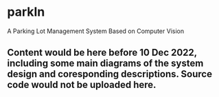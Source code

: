 # parkIn
A Parking Lot Management System Based on Computer Vision

## Content would be here before 10 Dec 2022, including some main diagrams of the system design and coresponding descriptions. Source code would not be uploaded here.
